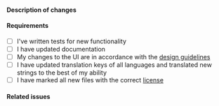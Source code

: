 #### Description of changes

<!--
Short description of the changes implemented by this pull request.
-->

#### Requirements

<!--
Tick all the completed boxes or indicate that the item is not relevant to this
pull request by removing it from the list or by adding a short explanation.
-->

- [ ] I've written tests for new functionality
- [ ] I have updated documentation
- [ ] My changes to the UI are in accordance with the [design guidelines](https://github.com/aalto-grades/aalto-grades/wiki/Design-Guidelines)
- [ ] I have updated translation keys of all languages and translated new strings to the best of my ability
- [ ] I have marked all new files with the correct [license](https://github.com/aalto-grades/aalto-grades/wiki/Licensing-Guidelines)

#### Related issues

<!--
Related to #ABC
Closes #XYZ
-->
